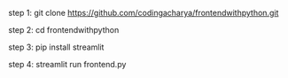 step 1: git clone https://github.com/codingacharya/frontendwithpython.git

step 2: cd frontendwithpython

step 3: pip install streamlit

step 4: streamlit run frontend.py
